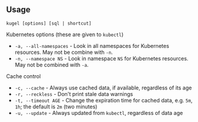 
## Usage

```shell
kugel [options] [sql | shortcut]
```

Kubernetes options (these are given to `kubectl`)

* `-a, --all-namespaces` - Look in all namespaces for Kubernetes resources.  May not be combine with `-n`.
* `-n, --namespace NS` - Look in namespace `NS` for Kubernetes resources.  May not be combined with `-a`.

Cache control

* `-c, --cache` - Always use cached data, if available, regardless of its age
* `-r, --reckless` - Don't print stale data warnings
* `-t, --timeout AGE` - Change the expiration time for cached data, e.g. `5m`, `1h`; the default is `2m` (two minutes)
* `-u, --update` - Always updated from `kubectl`, regardless of data age
